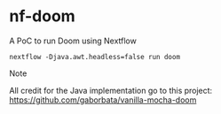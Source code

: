 # nf-doom

A PoC to run Doom using Nextflow

```
nextflow -Djava.awt.headless=false run doom
```

> [!NOTE]
> All credit for the Java implementation go to this project: https://github.com/gaborbata/vanilla-mocha-doom
